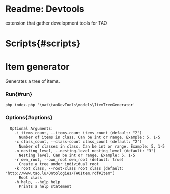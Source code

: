 # Readme: Devtools

extension that gather development tools for TAO

# Scripts{#scripts}

# Item generator

Generates a tree of items. 

### Run{#run}

```shell
php index.php '\oat\taoDevTools\models\ItemTreeGenerator'
```
### Options{#options}

```
  Optional Arguments:
    -i items_count, --items-count items_count (default: "2")
      Number of items in class. Can be int or range. Example: 5, 1-5
    -c class_count, --class-count class_count (default: "2")
      Number of classes in class. Can be int or range. Example: 5, 1-5
    -n nesting_level, --nesting-level nesting_level (default: "3")
      Nesting level. Can be int or range. Example: 5, 1-5
    -r own_root, --own_root own_root (default: true)
      Create a tree under individual root
    -k root_class, --root-class root_class (default: "http://www.tao.lu/Ontologies/TAOItem.rdf#Item")
      Root class
    -h help, --help help
      Prints a help statement
```